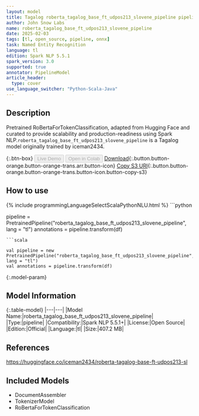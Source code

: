 ```yaml
---
layout: model
title: Tagalog roberta_tagalog_base_ft_udpos213_slovene_pipeline pipeline RoBertaForTokenClassification from iceman2434
author: John Snow Labs
name: roberta_tagalog_base_ft_udpos213_slovene_pipeline
date: 2025-02-03
tags: [tl, open_source, pipeline, onnx]
task: Named Entity Recognition
language: tl
edition: Spark NLP 5.5.1
spark_version: 3.0
supported: true
annotator: PipelineModel
article_header:
  type: cover
use_language_switcher: "Python-Scala-Java"
---
```


## Description

Pretrained RoBertaForTokenClassification, adapted from Hugging Face and curated to provide scalability and production-readiness using Spark NLP.`roberta_tagalog_base_ft_udpos213_slovene_pipeline` is a Tagalog model originally trained by iceman2434.

{:.btn-box}
<button class="button button-orange" disabled>Live Demo</button>
<button class="button button-orange" disabled>Open in Colab</button>
[Download](https://s3.amazonaws.com/auxdata.johnsnowlabs.com/public/models/roberta_tagalog_base_ft_udpos213_slovene_pipeline_tl_5.5.1_3.0_1738563992732.zip){:.button.button-orange.button-orange-trans.arr.button-icon}
[Copy S3 URI](s3://auxdata.johnsnowlabs.com/public/models/roberta_tagalog_base_ft_udpos213_slovene_pipeline_tl_5.5.1_3.0_1738563992732.zip){:.button.button-orange.button-orange-trans.button-icon.button-copy-s3}

## How to use



<div class="tabs-box" markdown="1">
{% include programmingLanguageSelectScalaPythonNLU.html %}
```python

pipeline = PretrainedPipeline("roberta_tagalog_base_ft_udpos213_slovene_pipeline", lang = "tl")
annotations =  pipeline.transform(df)   

```
```scala

val pipeline = new PretrainedPipeline("roberta_tagalog_base_ft_udpos213_slovene_pipeline", lang = "tl")
val annotations = pipeline.transform(df)

```
</div>

{:.model-param}
## Model Information

{:.table-model}
|---|---|
|Model Name:|roberta_tagalog_base_ft_udpos213_slovene_pipeline|
|Type:|pipeline|
|Compatibility:|Spark NLP 5.5.1+|
|License:|Open Source|
|Edition:|Official|
|Language:|tl|
|Size:|407.2 MB|

## References

https://huggingface.co/iceman2434/roberta-tagalog-base-ft-udpos213-sl

## Included Models

- DocumentAssembler
- TokenizerModel
- RoBertaForTokenClassification